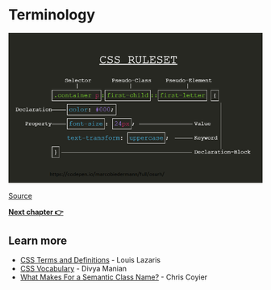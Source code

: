 # Terminology

[![CSS ruleset terminology](images/css-terminology.png)](https://codepen.io/marcobiedermann/full/osurh/)

[Source](https://codepen.io/marcobiedermann/full/osurh/)

**[Next chapter 👉](../02-cascade)**

## Learn more

- [CSS Terms and Definitions](https://www.impressivewebs.com/css-terms-definitions/) - Louis Lazaris
- [CSS Vocabulary](http://nimbupani.com/css-vocabulary.html) - Divya Manian
- [What Makes For a Semantic Class Name?](https://css-tricks.com/semantic-class-names/) - Chris Coyier
